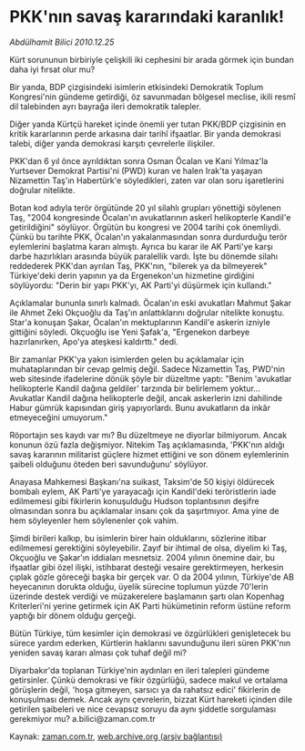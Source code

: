 # PKK'nın savaş kararındaki karanlık!

*Abdülhamit Bilici 2010.12.25*

<td class="columnist-detail">
<p>Kürt sorununun birbiriyle çelişkili iki cephesini bir arada görmek için bundan daha iyi fırsat olur mu?</p>
<p>
<div id="haberMetinDiv">
<p>Bir yanda, BDP çizgisindeki isimlerin etkisindeki Demokratik Toplum Kongresi'nin gündeme getirdiği, öz savunmadan bölgesel meclise, ikili resmî dil talebinden ayrı bayrağa ileri demokratik talepler.
<p>Diğer yanda Kürtçü hareket içinde önemli yer tutan PKK/BDP çizgisinin en kritik kararlarının perde arkasına dair tarihî ifşaatlar. Bir yanda demokrasi talebi, diğer yanda demokrasi karşıtı çevrelerle ilişkiler. 
<p>PKK'dan 6 yıl önce ayrıldıktan sonra Osman Öcalan ve Kani Yılmaz'la Yurtsever Demokrat Partisi'ni (PWD) kuran ve halen Irak'ta yaşayan Nizamettin Taş'ın Habertürk'e söyledikleri, zaten var olan soru işaretlerini doğrular nitelikte. 
<p>Botan kod adıyla terör örgütünde 20 yıl silahlı grupları yönettiği söylenen Taş, "2004 kongresinde Öcalan'ın avukatlarının askerî helikopterle Kandil'e getirildiğini" söylüyor. Örgütün bu kongresi ve 2004 tarihi çok önemliydi. Çünkü bu tarihte PKK, Öcalan'ın yakalanmasından sonra durdurduğu terör eylemlerini başlatma kararı almıştı. Ayrıca bu karar ile AK Parti'ye karşı darbe hazırlıkları arasında büyük paralellik vardı. İşte bu dönemde silahı reddederek PKK'dan ayrılan Taş, PKK'nın, "bilerek ya da bilmeyerek" Türkiye'deki derin yapının ya da Ergenekon'un hizmetine girdiğini söylüyordu: "Derin bir yapı PKK'yı, AK Parti'yi düşürmek için kullandı."
<p>Açıklamalar bununla sınırlı kalmadı. Öcalan'ın eski avukatları Mahmut Şakar ile Ahmet Zeki Okçuoğlu da Taş'ın anlattıklarını doğrular nitelikte konuştu. Star'a konuşan Şakar, Öcalan'ın mektuplarının Kandil'e askerin izniyle gittiğini söyledi. Okçuoğlu ise Yeni Şafak'a, "Ergenekon darbeye hazırlanırken, Apo'ya ateşkesi kaldırttı." dedi.
<p>Bir zamanlar PKK'ya yakın isimlerden gelen bu açıklamalar için muhataplarından bir cevap gelmiş değil. Sadece Nizamettin Taş, PWD'nin web sitesinde ifadelerine dönük şöyle bir düzeltme yaptı: "Benim 'avukatlar helikopterle Kandil dağına geldiler' tarzında bir belirlemem yoktur... Avukatlar Kandil dağına helikopterle değil, ancak askerlerin izni dahilinde Habur gümrük kapısından giriş yapıyorlardı. Bunu avukatların da inkâr etmeyeceğini umuyorum."
<p>Röportajın ses kaydı var mı? Bu düzeltmeye ne diyorlar bilmiyorum. Ancak konunun özü fazla değişmiyor. Nitekim Taş açıklamasında, 'PKK'nın aldığı savaş kararının militarist güçlere hizmet ettiğini ve son dönem eylemlerinin şaibeli olduğunu öteden beri savunduğunu' söylüyor.
<p>Anayasa Mahkemesi Başkanı'na suikast, Taksim'de 50 kişiyi öldürecek bombalı eylem, AK Parti'ye yarayacağı için Kandil'deki teröristlerin iade edilmemesi gibi fikirlerin konuşulduğu Hudson toplantısının deşifre olmasından sonra bu açıklamalar insanı çok da şaşırtmıyor. Ama yine de hem söyleyenler hem söylenenler çok vahim.
<p>Şimdi birileri kalkıp, bu isimlerin birer hain olduklarını, sözlerine itibar edilmemesi gerektiğini söyleyebilir. Zayıf bir ihtimal de olsa, diyelim ki Taş, Okçuoğlu ve Şakar'ın iddiaları mesnetsiz. 2004 yılının önemine dair, bu ifşaatlar gibi özel ilişki, istihbarat desteği vesaire gerektirmeyen, herkesin çıplak gözle göreceği başka bir gerçek var. O da 2004 yılının, Türkiye'de AB heyecanının dorukta olduğu, üyelik sürecine toplumun yüzde 70'lerin üzerinde destek verdiği ve müzakerelere başlamanın şartı olan Kopenhag Kriterleri'ni yerine getirmek için AK Parti hükümetinin reform üstüne reform yaptığı bir dönem olduğu gerçeği.
<p>Bütün Türkiye, tüm kesimler için demokrasi ve özgürlükleri genişletecek bu sürece yardım ederken, Kürtlerin haklarını savunduğunu ileri süren PKK'nın yeniden savaş kararı alması çok tuhaf değil mi?
<p>Diyarbakır'da toplanan Türkiye'nin aydınları en ileri talepleri gündeme getirsinler. Çünkü demokrasi ve fikir özgürlüğü, sadece makul ve ortalama görüşlerin değil, 'hoşa gitmeyen, sarsıcı ya da rahatsız edici' fikirlerin de konuşulması demek. Ancak aynı çevrelerin, bizzat Kürt hareketi içinden dile getirilen şaibeleri ve nice cevapsız soruyu da aynı şiddetle sorgulaması gerekmiyor mu? a.bilici@zaman.com.tr </p></p></p></p></p></p></p></p></p></p></p></div>
</p>
<a href="http://web.archive.org/web/20110108131108/mailto:a.bilici@zaman.com.tr">
</a></td>

Kaynak: [zaman.com.tr](http://zaman.com.tr/yazar.do?yazino=1069823), [web.archive.org (arşiv bağlantısı)](http://web.archive.org/web/20110108131108/http://zaman.com.tr:80/yazar.do?yazino=1069823)
